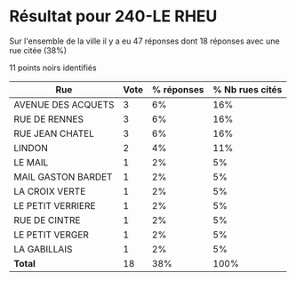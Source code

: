 # Résultat pour 240-LE RHEU

Sur l'ensemble de la ville il y a eu 47 réponses dont 18 réponses avec une rue citée (38%)

11 points noirs identifiés

| Rue | Vote | % réponses | % Nb rues cités|
|-----|------|------------|----------------|
| AVENUE DES ACQUETS | 3 | 6% | 16%|
| RUE DE RENNES | 3 | 6% | 16%|
| RUE JEAN CHATEL | 3 | 6% | 16%|
| LINDON | 2 | 4% | 11%|
| LE MAIL | 1 | 2% | 5%|
| MAIL GASTON BARDET | 1 | 2% | 5%|
| LA CROIX VERTE | 1 | 2% | 5%|
| LE PETIT VERRIERE | 1 | 2% | 5%|
| RUE DE CINTRE | 1 | 2% | 5%|
| LE PETIT VERGER | 1 | 2% | 5%|
| LA GABILLAIS | 1 | 2% | 5%|
| **Total** | 18 | 38% | 100%|

